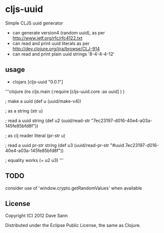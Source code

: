 # cljs-uuid

Simple CLJS uuid generator

* can generate version4 (random uuid), as per http://www.ietf.org/rfc/rfc4122.txt
* can read and print uuid literals as per http://dev.clojure.org/jira/browse/CLJ-914
* can read and print plain uuid strings '8-4-4-4-12'

## usage

* clojars [cljs-uuid "0.0.1"]


'''clojure
(ns cljs.main
  (:require
    [cljs-uuid.core :as uuid]
    )
  )

; make a uuid
(def u (uuid/make-v4))

; as a string
(str u)

; read a uuid string 
(def u2 (uuid/read-str "7ec23197-d016-40e4-a03a-145fe85bfd8f"))

; as clj reader literal
(pr-str u)

; read a uuid pr-str string 
(def u3 (uuid/read-pr-str "#uuid 7ec23197-d016-40e4-a03a-145fe85bfd8f"))

; equality works
(= u2 u3)
'''

## TODO

consider use of 'window.crypto.getRandomValues' when available


## License

Copyright (C) 2012 Dave Sann

Distributed under the Eclipse Public License, the same as Clojure.
